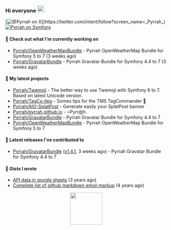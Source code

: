### Hi everyone <img src="https://media.giphy.com/media/hvRJCLFzcasrR4ia7z/giphy.gif" width="22">

[![@_Pyrrah_ on X](https://img.shields.io/twitter/follow/_Pyrrah_?style=social&label=%40_Pyrrah_)](https://twitter.com/intent/follow?screen_name=_Pyrrah_)
[![Pyrrah on Symfony](https://shields.io/badge/connect-Pyrrah-blue?logo=symfony&style=flat-square)](https://connect.symfony.com/profile/pyrrah)

#### 👷 Check out what I'm currently working on

- [Pyrrah/OpenWeatherMapBundle](https://github.com/Pyrrah/OpenWeatherMapBundle) - Pyrrah OpenWeatherMap Bundle for Symfony 5 to 7  (3 weeks ago)
- [Pyrrah/GravatarBundle](https://github.com/Pyrrah/GravatarBundle) - Pyrrah Gravatar Bundle for Symfony 4.4 to 7 (3 weeks ago)

#### 🌱 My latest projects

- [Pyrrah/Twemoji](https://github.com/Pyrrah/Twemoji) - The better way to use Twemoji with Symfony 6 to 7. Based on latest Unicode version.
- [Pyrrah/TagCo-tips](https://github.com/Pyrrah/TagCo-tips) - Somes tips for the TMS TagCommander 🍪
- [Pyrrah/AIO-SplatPost](https://github.com/Pyrrah/AIO-SplatPost) - Generate easily your SplatPost banner
- [Pyrrah/pyrrah.github.io](https://github.com/Pyrrah/pyrrah.github.io) - ~Pyrr@h.
- [Pyrrah/GravatarBundle](https://github.com/Pyrrah/GravatarBundle) - Pyrrah Gravatar Bundle for Symfony 4.4 to 7
- [Pyrrah/OpenWeatherMapBundle](https://github.com/Pyrrah/OpenWeatherMapBundle) - Pyrrah OpenWeatherMap Bundle for Symfony 5 to 7 

#### 🔭 Latest releases I've contributed to

- [Pyrrah/GravatarBundle](https://github.com/Pyrrah/GravatarBundle) ([v1.4.1](https://github.com/Pyrrah/GravatarBundle/releases/tag/v1.4.1), 3 weeks ago) - Pyrrah Gravatar Bundle for Symfony 4.4 to 7


#### 📓 Gists I wrote

- [API data in google sheets](https://gist.github.com/16f24e03ae17772bdc3f92fe251dadab) (3 years ago)
- [Complete list of github markdown emoji markup](https://gist.github.com/901f00824ded4cd8a3948f931965e356) (4 years ago)


<p align="center">
  <img width="100" src="https://media.giphy.com/media/WFZvB7VIXBgiz3oDXE/giphy.gif">
</p>


